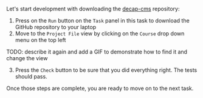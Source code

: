 Let's start development with downloading the [decap-cms](https://github.com/decaporg/decap-cms) repository:

1) Press on the `Run` button on the `Task` panel in this task to download the GitHub repository to your laptop
2) Move to the `Project File` view by clicking on the
   `Course` drop down menu on the top left

<div class="hint" title="Click me to see where the `Course` drop down menu is located">

TODO: describe it again and add a GIF to demonstrate how to find it and change the view
</div>

3) Press the `Check` button to be sure that you did everything right. The tests should pass.

Once those steps are complete, you are ready to move on to the next task.